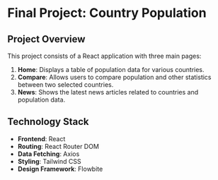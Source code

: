 # Final Project: Country Population

## Project Overview

This project consists of a React application with three main pages:

1. **Home**: Displays a table of population data for various countries.
2. **Compare**: Allows users to compare population and other statistics between two selected countries.
3. **News**: Shows the latest news articles related to countries and population data.

## Technology Stack

- **Frontend**: React
- **Routing**: React Router DOM
- **Data Fetching**: Axios
- **Styling**: Tailwind CSS
- **Design Framework**: Flowbite